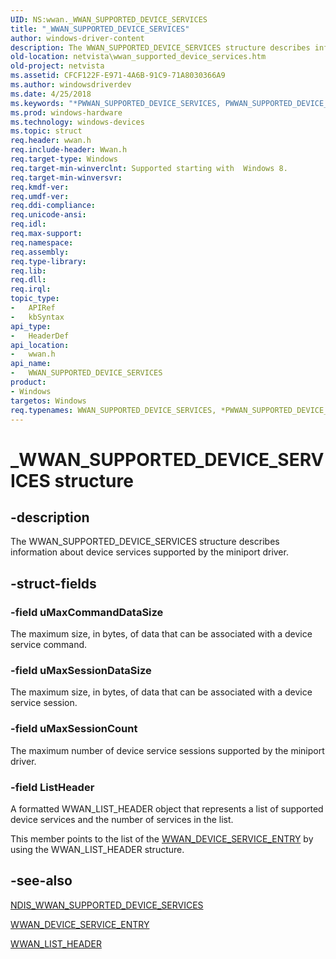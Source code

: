 ```yaml
---
UID: NS:wwan._WWAN_SUPPORTED_DEVICE_SERVICES
title: "_WWAN_SUPPORTED_DEVICE_SERVICES"
author: windows-driver-content
description: The WWAN_SUPPORTED_DEVICE_SERVICES structure describes information about device services supported by the miniport driver.
old-location: netvista\wwan_supported_device_services.htm
old-project: netvista
ms.assetid: CFCF122F-E971-4A6B-91C9-71A8030366A9
ms.author: windowsdriverdev
ms.date: 4/25/2018
ms.keywords: "*PWWAN_SUPPORTED_DEVICE_SERVICES, PWWAN_SUPPORTED_DEVICE_SERVICES, PWWAN_SUPPORTED_DEVICE_SERVICES structure pointer [Network Drivers Starting with Windows Vista], WWAN_SUPPORTED_DEVICE_SERVICES, WWAN_SUPPORTED_DEVICE_SERVICES structure [Network Drivers Starting with Windows Vista], _WWAN_SUPPORTED_DEVICE_SERVICES, netvista.wwan_supported_device_services, wwan/PWWAN_SUPPORTED_DEVICE_SERVICES, wwan/WWAN_SUPPORTED_DEVICE_SERVICES"
ms.prod: windows-hardware
ms.technology: windows-devices
ms.topic: struct
req.header: wwan.h
req.include-header: Wwan.h
req.target-type: Windows
req.target-min-winverclnt: Supported starting with  Windows 8.
req.target-min-winversvr: 
req.kmdf-ver: 
req.umdf-ver: 
req.ddi-compliance: 
req.unicode-ansi: 
req.idl: 
req.max-support: 
req.namespace: 
req.assembly: 
req.type-library: 
req.lib: 
req.dll: 
req.irql: 
topic_type:
-	APIRef
-	kbSyntax
api_type:
-	HeaderDef
api_location:
-	wwan.h
api_name:
-	WWAN_SUPPORTED_DEVICE_SERVICES
product:
- Windows
targetos: Windows
req.typenames: WWAN_SUPPORTED_DEVICE_SERVICES, *PWWAN_SUPPORTED_DEVICE_SERVICES
---
```


# _WWAN_SUPPORTED_DEVICE_SERVICES structure


## -description


The WWAN_SUPPORTED_DEVICE_SERVICES structure describes information about device services supported by the miniport driver.


## -struct-fields




### -field uMaxCommandDataSize

The maximum size, in bytes, of data that can be associated with a device service command.


### -field uMaxSessionDataSize

The maximum size, in bytes, of data that can be associated with a device service session.


### -field uMaxSessionCount

The maximum number of device service sessions supported by the miniport driver.


### -field ListHeader

A formatted WWAN_LIST_HEADER object that represents a list of supported device services and the number of services  in the list.

This member points to the list of the <a href="https://msdn.microsoft.com/library/windows/hardware/hh831870">WWAN_DEVICE_SERVICE_ENTRY</a> by using the WWAN_LIST_HEADER structure.


## -see-also




<a href="https://msdn.microsoft.com/library/windows/hardware/hh831867">NDIS_WWAN_SUPPORTED_DEVICE_SERVICES</a>



<a href="https://msdn.microsoft.com/library/windows/hardware/hh831870">WWAN_DEVICE_SERVICE_ENTRY</a>



<a href="https://msdn.microsoft.com/library/windows/hardware/ff571208">WWAN_LIST_HEADER</a>
 

 

